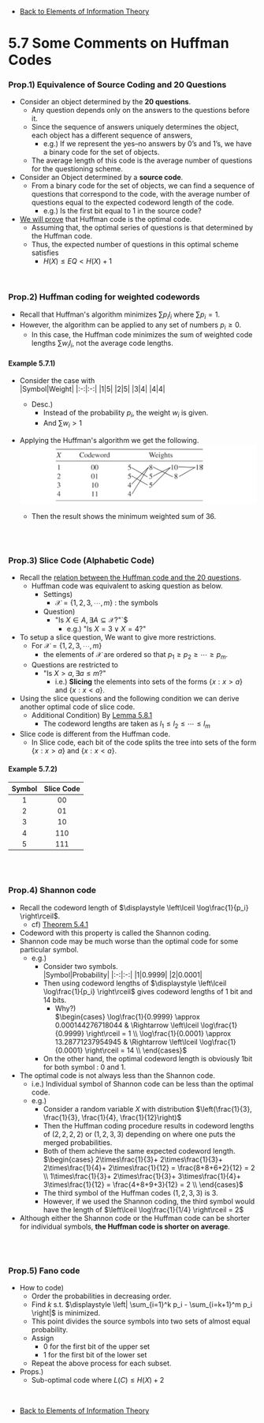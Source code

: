 * [Back to Elements of Information Theory](../../main.md)

# 5.7 Some Comments on Huffman Codes

### Prop.1) Equivalence of Source Coding and 20 Questions
- Consider an object determined by the **20 questions**.
  - Any question depends only on the answers to the questions before it. 
  - Since the sequence of answers uniquely determines the object, each object has a different sequence of answers,
    - e.g.) If we represent the yes–no answers by 0’s and 1’s, we have a binary code for the set of objects. 
  - The average length of this code is the average number of questions for the questioning scheme.
- Consider an Object determined by a **source code**.
  - From a binary code for the set of objects, we can find a sequence of questions that correspond to the code, with the average number of questions equal to the expected codeword length of the code.
    - e.g.) Is the first bit equal to 1 in the source code?
- [We will prove](../08/note.md) that Huffman code is the optimal code.
  - Assuming that, the optimal series of questions is that determined by the Huffman code.
  - Thus, the expected number of questions in this optimal scheme satisfies
    - $`H(X) \le EQ \lt H(X) + 1`$

<br>

### Prop.2) Huffman coding for weighted codewords
- Recall that Huffman's algorithm minimizes $`\sum p_i l_i`$ where $`\sum p_i = 1`$.
- However, the algorithm can be applied to any set of numbers $`p_i \ge 0`$.
  - In this case, the Huffman code minimizes the sum of weighted code lengths $`\sum w_i l_i`$, not the average code lengths.

#### Example 5.7.1)
- Consider the case with    
  |Symbol|Weight|
  |:-:|:-:|
  |1|5|
  |2|5|
  |3|4|
  |4|4|
  - Desc.)
    - Instead of the probability $`p_i`$, the weight $`w_i`$ is given.
    - And $`\sum w_i > 1`$

- Applying the Huffman's algorithm we get the following.   
 ![](images/001.png)
  - Then the result shows the minimum weighted sum of 36.

<br><br>

### Prop.3) Slice Code (Alphabetic Code)
- Recall the [relation between the Huffman code and the 20 questions](#prop1-equivalence-of-source-coding-and-20-questions).
  - Huffman code was equivalent to asking question as below.
    - Settings)
      - $`\mathcal{X} = \{1,2,3,\cdots,m\}`$ : the symbols
    - Question)
      - "Is $`X\in A, \exists A \subseteq \mathcal{X}`$?"`$
        - e.g.) "Is $`X=3 \vee X=4`$?"
- To setup a slice question, We want to give more restrictions.
  - For $`\mathcal{X} = \{1,2,3,\cdots,m\}`$
    - the elements of $`\mathcal{X}`$ are ordered so that $`p_1\ge p_2\ge \cdots \ge p_m`$.
  - Questions are restricted to
    - "Is $`X \gt a, \exists a \le m`$?"
      - i.e.) **Slicing** the elements into sets of the forms $`\{x:x\gt a\}`$ and $`\{x:x\lt a\}`$. 
- Using the slice questions and the following condition we can derive another optimal code of slice code.
  - Additional Condition) By [Lemma 5.8.1](../08/note.md#Lemma581)
    - The codeword lengths are taken as $`l_1 \le l_2 \le \cdots \le l_m`$
- Slice code is different from the Huffman code.
  - In Slice code, each bit of the code splits the tree into sets of the form $`\{x:x\gt a\}`$ and $`\{x:x\lt a\}`$.

#### Example 5.7.2)
|Symbol|Slice Code|
|:-:|:-:|
|1|00|
|2|01|
|3|10|
|4|110|
|5|111|


<br><br>

### Prop.4) Shannon code
- Recall the codeword length of $`\displaystyle \left\lceil \log\frac{1}{p_i} \right\rceil`$.
  - cf) [Theorem 5.4.1](../04/note.md#theorem-541-bounds-on-the-optimal-code-length)
- Codeword with this property is called the Shannon coding.
- Shannon code may be much worse than the optimal code for some particular symbol.
  - e.g.)
    - Consider two symbols.   
      |Symbol|Probability|
      |:-:|:-:|
      |1|0.9999|
      |2|0.0001|
    - Then using codeword lengths of $`\displaystyle \left\lceil \log\frac{1}{p_i} \right\rceil`$ gives codeword lengths of 1 bit and 14 bits.
      - Why?)   
        $`\begin{cases}
            \log\frac{1}{0.9999} \approx 0.000144276718044 & \Rightarrow \left\lceil \log\frac{1}{0.9999} \right\rceil = 1 \\
            \log\frac{1}{0.0001} \approx 13.28771237954945 & \Rightarrow \left\lceil \log\frac{1}{0.0001} \right\rceil = 14 \\
        \end{cases}`$
    - On the other hand, the optimal codeword length is obviously 1bit for both symbol : 0 and 1.
- The optimal code is not always less than the Shannon code.
  - i.e.) Individual symbol of Shannon code can be less than the optimal code.
  - e.g.)
    - Consider a random variable $`X`$ with distribution $`\left(\frac{1}{3}, \frac{1}{3}, \frac{1}{4}, \frac{1}{12}\right)`$
    - Then the Huffman coding procedure results in codeword lengths of $`(2,2,2,2)`$ or $`(1,2,3,3)`$ depending on where one puts the merged probabilities.
    - Both of them achieve the same expected codeword length.   
      $`\begin{cases}
        2\times\frac{1}{3}+ 2\times\frac{1}{3}+ 2\times\frac{1}{4}+ 2\times\frac{1}{12} = \frac{8+8+6+2}{12} = 2 \\
        1\times\frac{1}{3}+ 2\times\frac{1}{3}+ 3\times\frac{1}{4}+ 3\times\frac{1}{12} = \frac{4+8+9+3}{12} = 2 \\
      \end{cases}`$
    - The third symbol of the Huffman codes $`(1,2,3,3)`$ is $`3`$.
    - However, if we used the Shannon coding, the third symbol would have the length of $`\left\lceil \log\frac{1}{1/4} \right\rceil = 2`$
- Although either the Shannon code or the Huffman code can be shorter for individual symbols, **the Huffman code is shorter on average**.


<br><br>

### Prop.5) Fano code
- How to code)
  - Order the probabilities in decreasing order.
  - Find $`k`$ s.t. $`\displaystyle \left| \sum_{i=1}^k p_i - \sum_{i=k+1}^m p_i \right|`$ is minimized.
  - This point divides the source symbols into two sets of almost equal probability.
  - Assign 
    - 0 for the first bit of the upper set
    - 1 for the first bit of the lower set
  - Repeat the above process for each subset.
- Props.)
  - Sub-optimal code where $`L(C) \le H(X) + 2`$



<br>

* [Back to Elements of Information Theory](../../main.md)